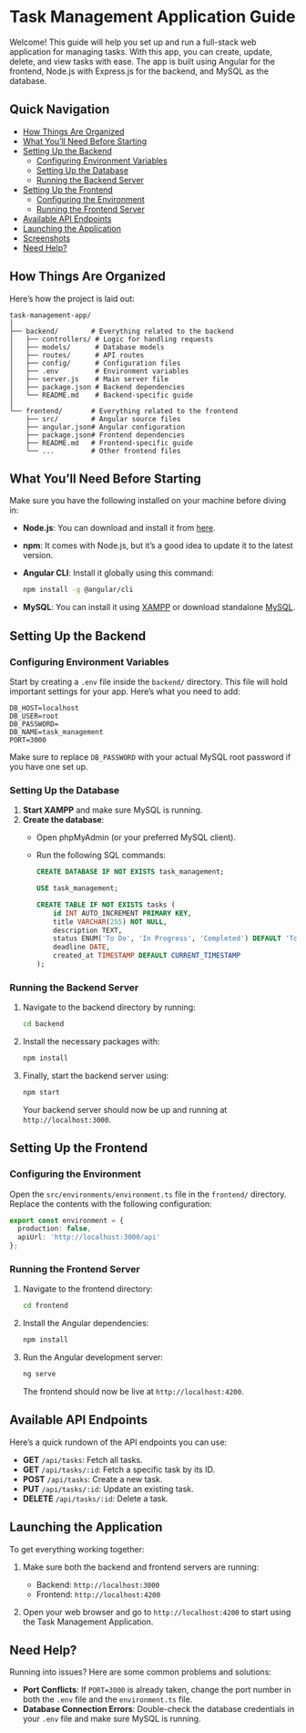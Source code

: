 # Task Management Application Guide

Welcome! This guide will help you set up and run a full-stack web application for managing tasks. With this app, you can create, update, delete, and view tasks with ease. The app is built using Angular for the frontend, Node.js with Express.js for the backend, and MySQL as the database.

## Quick Navigation

- [How Things Are Organized](#how-things-are-organized)
- [What You’ll Need Before Starting](#what-youll-need-before-starting)
- [Setting Up the Backend](#setting-up-the-backend)
  - [Configuring Environment Variables](#configuring-environment-variables)
  - [Setting Up the Database](#setting-up-the-database)
  - [Running the Backend Server](#running-the-backend-server)
- [Setting Up the Frontend](#setting-up-the-frontend)
  - [Configuring the Environment](#configuring-the-environment)
  - [Running the Frontend Server](#running-the-frontend-server)
- [Available API Endpoints](#available-api-endpoints)
- [Launching the Application](#launching-the-application)
- [Screenshots](#screenshots)
- [Need Help?](#need-help)

## How Things Are Organized

Here’s how the project is laid out:

```
task-management-app/
│
├── backend/        # Everything related to the backend
│   ├── controllers/ # Logic for handling requests
│   ├── models/      # Database models
│   ├── routes/      # API routes
│   ├── config/      # Configuration files
│   ├── .env         # Environment variables
│   ├── server.js    # Main server file
│   ├── package.json # Backend dependencies
│   └── README.md    # Backend-specific guide
│
└── frontend/       # Everything related to the frontend
    ├── src/        # Angular source files
    ├── angular.json# Angular configuration
    ├── package.json# Frontend dependencies
    ├── README.md   # Frontend-specific guide
    └── ...         # Other frontend files
```

## What You’ll Need Before Starting

Make sure you have the following installed on your machine before diving in:

- **Node.js**: You can download and install it from [here](https://nodejs.org/).
- **npm**: It comes with Node.js, but it’s a good idea to update it to the latest version.
- **Angular CLI**: Install it globally using this command:

  ```bash
  npm install -g @angular/cli
  ```

- **MySQL**: You can install it using [XAMPP](https://www.apachefriends.org/index.html) or download standalone [MySQL](https://dev.mysql.com/downloads/).

## Setting Up the Backend

### Configuring Environment Variables

Start by creating a `.env` file inside the `backend/` directory. This file will hold important settings for your app. Here’s what you need to add:

```plaintext
DB_HOST=localhost
DB_USER=root
DB_PASSWORD=
DB_NAME=task_management
PORT=3000
```

Make sure to replace `DB_PASSWORD` with your actual MySQL root password if you have one set up.

### Setting Up the Database

1. **Start XAMPP** and make sure MySQL is running.
2. **Create the database**:
   - Open phpMyAdmin (or your preferred MySQL client).
   - Run the following SQL commands:

     ```sql
     CREATE DATABASE IF NOT EXISTS task_management;

     USE task_management;

     CREATE TABLE IF NOT EXISTS tasks (
         id INT AUTO_INCREMENT PRIMARY KEY,
         title VARCHAR(255) NOT NULL,
         description TEXT,
         status ENUM('To Do', 'In Progress', 'Completed') DEFAULT 'To Do',
         deadline DATE,
         created_at TIMESTAMP DEFAULT CURRENT_TIMESTAMP
     );
     ```

### Running the Backend Server

1. Navigate to the backend directory by running:

   ```bash
   cd backend
   ```

2. Install the necessary packages with:

   ```bash
   npm install
   ```

3. Finally, start the backend server using:

   ```bash
   npm start
   ```

   Your backend server should now be up and running at `http://localhost:3000`.

## Setting Up the Frontend

### Configuring the Environment

Open the `src/environments/environment.ts` file in the `frontend/` directory. Replace the contents with the following configuration:

```typescript
export const environment = {
  production: false,
  apiUrl: 'http://localhost:3000/api'
};
```

### Running the Frontend Server

1. Navigate to the frontend directory:

   ```bash
   cd frontend
   ```

2. Install the Angular dependencies:

   ```bash
   npm install
   ```

3. Run the Angular development server:

   ```bash
   ng serve
   ```

   The frontend should now be live at `http://localhost:4200`.

## Available API Endpoints

Here’s a quick rundown of the API endpoints you can use:

- **GET** `/api/tasks`: Fetch all tasks.
- **GET** `/api/tasks/:id`: Fetch a specific task by its ID.
- **POST** `/api/tasks`: Create a new task.
- **PUT** `/api/tasks/:id`: Update an existing task.
- **DELETE** `/api/tasks/:id`: Delete a task.

## Launching the Application

To get everything working together:

1. Make sure both the backend and frontend servers are running:
   - Backend: `http://localhost:3000`
   - Frontend: `http://localhost:4200`

2. Open your web browser and go to `http://localhost:4200` to start using the Task Management Application.


## Need Help?

Running into issues? Here are some common problems and solutions:

- **Port Conflicts**: If `PORT=3000` is already taken, change the port number in both the `.env` file and the `environment.ts` file.
- **Database Connection Errors**: Double-check the database credentials in your `.env` file and make sure MySQL is running.
